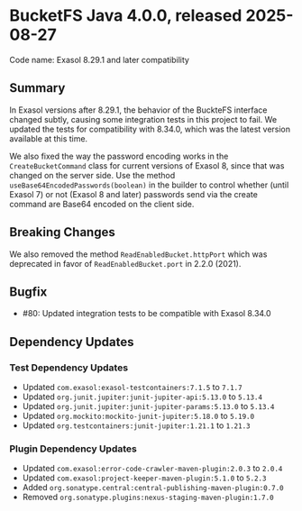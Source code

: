# BucketFS Java 4.0.0, released 2025-08-27

Code name: Exasol 8.29.1 and later compatibility

## Summary

In Exasol versions after 8.29.1, the behavior of the BuckteFS interface changed subtly, causing some integration tests in this project to fail. We updated the tests for compatibility with 8.34.0, which was the latest version available at this time.

We also fixed the way the password encoding works in the `CreateBucketCommand` class for current versions of Exasol 8, since that was changed on the server side. Use the method `useBase64EncodedPasswords(boolean)` in the builder to control whether (until Exasol 7) or not (Exasol 8 and later) passwords send via the create command are Base64 encoded on the client side.

## Breaking Changes

We also removed the method `ReadEnabledBucket.httpPort` which was deprecated in favor of `ReadEnabledBucket.port` in 2.2.0 (2021).

## Bugfix

* #80: Updated integration tests to be compatible with Exasol 8.34.0

## Dependency Updates

### Test Dependency Updates

* Updated `com.exasol:exasol-testcontainers:7.1.5` to `7.1.7`
* Updated `org.junit.jupiter:junit-jupiter-api:5.13.0` to `5.13.4`
* Updated `org.junit.jupiter:junit-jupiter-params:5.13.0` to `5.13.4`
* Updated `org.mockito:mockito-junit-jupiter:5.18.0` to `5.19.0`
* Updated `org.testcontainers:junit-jupiter:1.21.1` to `1.21.3`

### Plugin Dependency Updates

* Updated `com.exasol:error-code-crawler-maven-plugin:2.0.3` to `2.0.4`
* Updated `com.exasol:project-keeper-maven-plugin:5.1.0` to `5.2.3`
* Added `org.sonatype.central:central-publishing-maven-plugin:0.7.0`
* Removed `org.sonatype.plugins:nexus-staging-maven-plugin:1.7.0`
